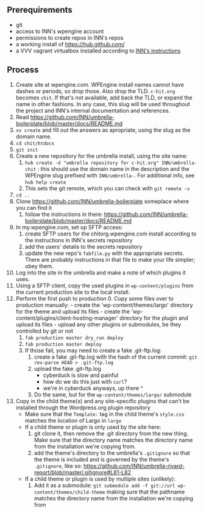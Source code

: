 ## Prerequirements

- git
- access to INN's wpengine account
- permissions to create repos in INN's repos
- a working install of https://hub.github.com/
- a VVV vagrant virtualbox installed according to [INN's instructions](https://github.com/INN/docs/blob/f2d250211efc4195613e08482cdb9bc27412262f/staffing/onboarding/vvv-setup.md#L3)

## Process

1. Create site at wpengine.com. WPEngine install names cannot have dashes or periods, so drop those. Also drop the TLD. `c-hit.org` becomes `chit`. If that's not available, add back the TLD, or expand the name in other fashions. In any case, this slug will be used throughout the project and INN's internal documentation and references.
2. Read https://github.com/INN/umbrella-boilerplate/blob/master/docs/README.md
2. `vv create` and fill out the answers as apropriate, using the slug as the domain name.
3. `cd chit/htdocs`
4. `git init`
5. Create a new repository for the umbrella install, using the site name:
	1. `hub create -d "umbrella repository for c-hit.org" INN/umbrella-chit` : this should use the domain name in the description and the WPEngine slug prefixed with `INN/umbrella-`. For additional info, see `hub help create`
	2. This sets the git remote, which you can check with `git remote -v`
6. `cd ..`
7. Clone https://github.com/INN/umbrella-boilerplate someplace where you can find it
	1. follow the instructions in there: https://github.com/INN/umbrella-boilerplate/blob/master/docs/README.md
8. In my.wpengine.com, set up SFTP access:
	1. create SFTP users for the chitorg.wpengine.com install according to the instructions in INN's secrets repository
	2. add the users' details to the secrets repository
	3. update the new repo's `fabfile.py` with the appropriate secrets. There are probably instructions in that file to make your life simpler; obey them.
9. Log into the site in the umbrella and make a note of which plugins it uses.
10. Using a SFTP client, copy the used plugins in `wp-content/plugins` from the current production site to the local install.
11. Perform the first push to production
	0. Copy some files over to production manually:
		- create the 'wp-content/themes/largo' directory for the theme and upload its files
		- create the 'wp-content/plugins/client-hosting-manager' directory for the plugin and upload its files
		- upload any other plugins or submodules, be they controlled by git or not
	1. `fab production master dry_run deploy`
	2. `fab production master deploy`
	3. If those fail, you may need to create a fake .git-ftp.log:
		1. create a fake .git-ftp.log with the hash of the current commit: `git rev-parse HEAD > .git-ftp.log`
		2. upload the fake .git-ftp.log
			- cyberduck is slow and painful
			- how do we do this just with `curl`?
			- we're in cyberduck anyways, up there ^
		3. Do the same, but for the `wp-content/themes/largo/` submodule
12. Copy in the child theme(s) and any site-specific plugins that can't be installed through the Wordpress.org plugin repository
	- Make sure that the `Template:` tag in the child theme's `style.css` matches the location of Largo in `largo`
	- If a child theme or plugin is only used by the site here:
		1. git clone it, then remove the .git directory from the new thing. Make sure that the directory name matches the directory name from the installation we're copying from.
		2. add the theme's directory to the umbrella's `.gitignore` so that the theme is included and is governed by the theme's `.gitignore`, like so: https://github.com/INN/umbrella-rivard-report/blob/master/.gitignore#L81-L82
	- If a child theme or plugin is used by multiple sites (unlikely):
		1. Add it as a submodule: `git submodule add -f git://url wp-content/themes/child-theme` making sure that the pathname matches the directory name from the installation we're copying from
